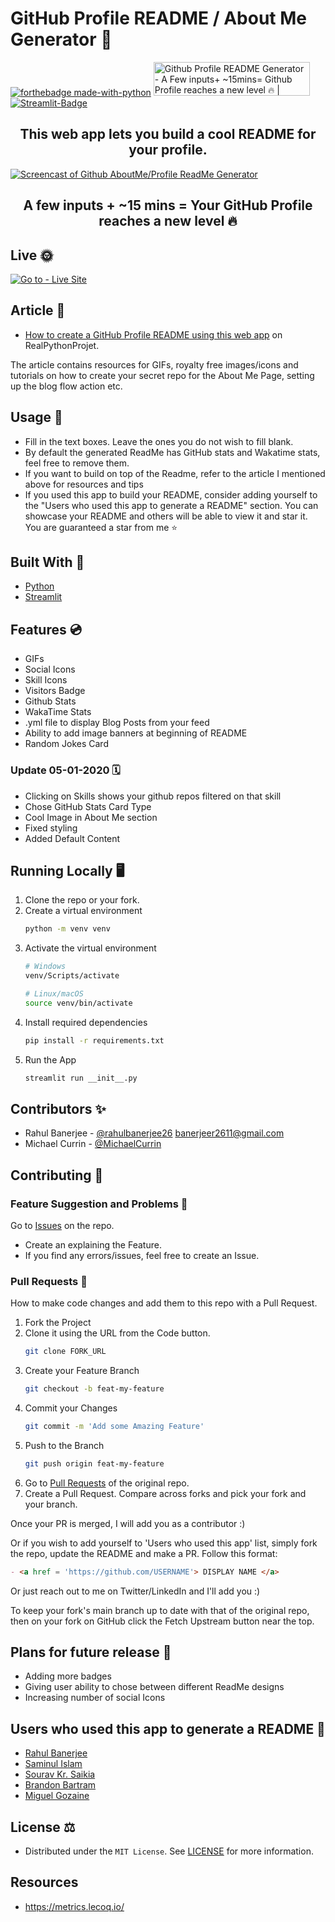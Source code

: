 # GitHub Profile README / About Me Generator 💯
[![forthebadge made-with-python](http://ForTheBadge.com/images/badges/made-with-python.svg)](https://www.python.org/)
<a href="https://www.producthunt.com/posts/github-profile-readme-generator-2?utm_source=badge-featured&utm_medium=badge&utm_souce=badge-github-profile-readme-generator-2" target="_blank"><img src="https://api.producthunt.com/widgets/embed-image/v1/featured.svg?post_id=294427&theme=light" alt="Github Profile README Generator - A Few inputs+ ~15mins= Github Profile reaches a new level 🔥 | Product Hunt" style="width: 250px; height: 54px;" width="250" height="54" /></a>
[![Streamlit-Badge](https://static.streamlit.io/badges/streamlit_badge_black_white.svg)](https://share.streamlit.io/rahulbanerjee26/githubaboutmegenerator/main/__init__.py "Go to web app")

<div align='center'>
    
## This web app lets you build a cool README for your profile.

</div>

<a href="https://share.streamlit.io/rahulbanerjee26/githubaboutmegenerator/main/__init__.py">
    <img src='https://github.com/rahulbanerjee26/githubProfileReadmeGenerator/blob/main/screencast_ghub_profile_gen_v1.gif' 
         alt='Screencast of Github AboutMe/Profile ReadMe Generator' 
         title='Go to web app'/>
</a>

<div align ='center'>
    
## A few inputs + ~15 mins = Your GitHub Profile reaches a new level 🔥
    
</div>


## Live 🌞

[![Go to - Live Site](https://img.shields.io/badge/Go_to-Live_Site-2ea44f?style=for-the-badge)](https://share.streamlit.io/rahulbanerjee26/githubaboutmegenerator/main/__init__.py)

## Article 📝

- [How to create a GitHub Profile README using this web app](https://www.realpythonproject.com/a-free-tool-to-take-your-github-profile-to-the-next-level/) on RealPythonProjet.

The article contains resources for GIFs, royalty free images/icons and tutorials on how to create your secret repo for the About Me Page, setting up the blog flow action etc.

## Usage 🔧

- Fill in the text boxes. Leave the ones you do not wish to fill blank.
- By default the generated ReadMe has GitHub stats and Wakatime stats, feel free to remove them.
- If you want to build on top of the Readme, </a> refer to the article I mentioned above </a> for resources and tips
- If you used this app to build your README, consider adding yourself to the "Users who used this app to generate a README" section. You can showcase your README and others will be able to view it and star it. You are guaranteed a star from me ⭐

## Built With 🧰

- [Python](https://github.com/python)
- [Streamlit](https://github.com/streamlit)

## Features 💿

<ul>
    <li>GIFs</li>
    <li>Social Icons</li>
    <li>Skill Icons</li>
    <li>Visitors Badge</li>
    <li>Github Stats</li>
    <li>WakaTime Stats</li>
    <li>.yml file to display Blog Posts from your feed</li>
    <li>Ability to add image banners at beginning of README</li>
    <li>Random Jokes Card</li>
</ul>

### Update 05-01-2020 🗓

- Clicking on Skills shows your github repos filtered on that skill
- Chose GitHub Stats Card Type
- Cool Image in About Me section
- Fixed styling 
- Added Default Content
<!-- /wp:list -->

## Running Locally 🖥️

1. Clone the repo or your fork.
1. Create a virtual environment
    ```sh
    python -m venv venv
    ```
1. Activate the virtual environment
    ```sh
    # Windows 
    venv/Scripts/activate
    
    # Linux/macOS
    source venv/bin/activate
    ```
1. Install required dependencies
    ```sh
    pip install -r requirements.txt
    ```
1. Run the App 
    ```sh
    streamlit run __init__.py
    ```

## Contributors ✨

- Rahul Banerjee - [@rahulbanerjee26](https://github.com/rahulbanerjee26) <banerjeer2611@gmail.com>
- Michael Currin - [@MichaelCurrin](https://github.com/MichaelCurrin)


## Contributing 🤝

### Feature Suggestion and Problems 💎

Go to [Issues](https://github.com/rahulbanerjee26/githubProfileReadmeGenerator/issues) on the repo.

- Create an explaining the Feature.
- If you find any errors/issues, feel free to create an Issue.

### Pull Requests 🔀

How to make code changes and add them to this repo with a Pull Request.

1. Fork the Project
1. Clone it using the URL from the Code button.
    ```sh
    git clone FORK_URL
    ```
1. Create your Feature Branch
    ```sh
    git checkout -b feat-my-feature
    ```
1. Commit your Changes
    ```sh
    git commit -m 'Add some Amazing Feature'
    ```
1. Push to the Branch
    ```sh
    git push origin feat-my-feature
    ```
1. Go to [Pull Requests](https://github.com/rahulbanerjee26/githubProfileReadmeGenerator/pulls) of the original repo.
1. Create a Pull Request. Compare across forks and pick your fork and your branch.

Once your PR is merged, I will add you as a contributor :)

Or if you wish to add yourself to 'Users who used this app' list, simply fork the repo, update the README and make a PR. Follow this format:

```markdown
- <a href = 'https://github.com/USERNAME'> DISPLAY NAME </a>
```

Or just reach out to me on Twitter/LinkedIn and I'll add you :)

To keep your fork's main branch up to date with that of the original repo, then on your fork on GitHub click the Fetch Upstream button near the top.

## Plans for future release 📆

- Adding more badges
- Giving user ability to chose between different ReadMe designs
- Increasing number of social Icons

## Users who used this app to generate a README 🌠

- <a href = 'https://github.com/rahulbanerjee26'> Rahul Banerjee </a>
- <a href = 'https://github.com/saminul'> Saminul Islam </a>
- <a href ='https://github.com/sksaikia'> Sourav Kr. Saikia </a>
- <a href ='https://github.com/brandonbartram98'> Brandon Bartram </a>
- <a href = 'https://github.com/goz4el'> Miguel Gozaine </a>

## License ⚖️

- Distributed under the `MIT License`. See [LICENSE](/LICENSE) for more information.

## Resources

- https://metrics.lecoq.io/
